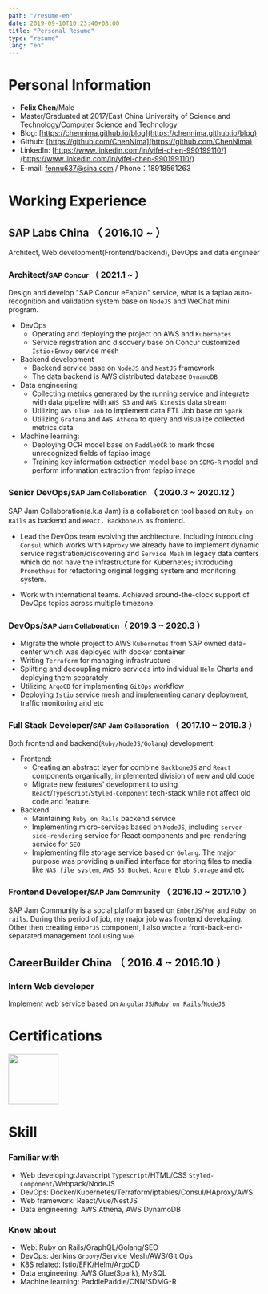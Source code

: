 ```yaml
---
path: "/resume-en"
date: 2019-09-10T10:23:40+08:00
title: "Personal Resume"
type: "resume"
lang: "en"
---
```


# Personal Information
 - **Felix Chen**/Male
 - Master/Graduated at 2017/East China University of Science and Technology/Computer Science and Technology
 - Blog: [https://chennima.github.io/blog](https://chennima.github.io/blog)
 - Github: [https://github.com/ChenNima](https://github.com/ChenNima)
 - LinkedIn: [https://www.linkedin.com/in/yifei-chen-990199110/](https://www.linkedin.com/in/yifei-chen-990199110/)
 - E-mail: fennu637@sina.com<span class="d-none"> / Phone：18918561263</span>

# Working Experience

## SAP Labs China （ 2016.10 ~  ）
Architect, Web development(Frontend/backend), DevOps and data engineer
### **Architect**/<small>SAP Concur</small> （ 2021.1 ~  ）

Design and develop "SAP Concur eFapiao" service, what is a fapiao auto-recognition and validation system base on `NodeJS` and WeChat mini program.

- DevOps
  - Operating and deploying the project on AWS and `Kubernetes`
  - Service registration and discovery base on Concur customized `Istio`+`Envoy` service mesh
- Backend development
  - Backend service base on `NodeJS` and `NestJS` framework
  - The data backend is AWS distributed database `DynamoDB`
- Data engineering:
  - Collecting metrics generated by the running service and integrate with data pipeline with `AWS S3` and `AWS Kinesis` data stream
  - Utilizing `AWS Glue Job` to implement data ETL Job base on `Spark`
  - Utilizing `Grafana` and `AWS Athena` to query and visualize collected metrics data 
- Machine learning:
  - Deploying OCR model base on `PaddleOCR` to mark those unrecognized fields of fapiao image
  - Training key information extraction model base on `SDMG-R` model and perform information extraction from fapiao image

### **Senior DevOps**/<small>SAP Jam Collaboration</small> （ 2020.3 ~ 2020.12 ）

SAP Jam Collaboration(a.k.a Jam) is a collaboration tool based on `Ruby on Rails` as backend and `React`，`BackboneJS` as frontend.

- Lead the DevOps team evolving the architecture. Including introducing `Consul` which works with `HAproxy` we already have to implement dynamic service registration/discovering and `Service Mesh` in legacy data centers which do not have the infrastructure for Kubernetes; introducing `Prometheus` for refactoring original logging system and monitoring system.

- Work with international teams. Achieved around-the-clock support of DevOps topics across multiple timezone.

### **DevOps**/<small>SAP Jam Collaboration</small>（ 2019.3 ~ 2020.3 ）

- Migrate the whole project to AWS `Kubernetes` from SAP owned data-center which was deployed with docker container 
- Writing `Terraform` for managing infrastructure
- Splitting and decoupling micro services into individual `Helm` Charts and deploying them separately
- Utilizing `ArgoCD` for implementing `GitOps` workflow
- Deploying `Istio` service mesh and implementing canary deployment, traffic monitoring and etc

### **Full Stack Developer**/<small>SAP Jam Collaboration</small> （ 2017.10 ~ 2019.3 ）
Both frontend and backend(`Ruby/NodeJS/Golang`) development. 

- Frontend:
  - Creating an abstract layer for combine `BackboneJS` and `React` components organically, implemented division of new and old code
  -  Migrate new features' development to using `React`/`Typescript`/`Styled-Component` tech-stack while not affect old code and feature.
- Backend:
  - Maintaining `Ruby on Rails` backend service
  - Implementing micro-services based on `NodeJS`, including `server-side-rendering` service for React components and pre-rendering service for `SEO`
  - Implementing file storage service based on `Golang`. The major purpose was providing a unified interface for storing files to media like `NAS file system`, `AWS S3 Bucket`, `Azure Blob Storage` and etc

### **Frontend Developer**/<small>SAP Jam Community</small> （ 2016.10 ~  2017.10 ）
SAP Jam Community is a social platform based on `EmberJS`/`Vue` and `Ruby on rails`. During this period of job, my major job was frontend developing. Other then creating `EmberJS` component, I also wrote a front-back-end-separated management tool using `Vue`.
## CareerBuilder China （ 2016.4 ~  2016.10 ）

### **Intern Web developer**
Implement web service based on `AngularJS`/`Ruby on Rails`/`NodeJS`
# Certifications

<p class="d-flex justify-content-between">
  <span style="width: 100px"><image style="width: 100px" src="./aws-certified-solutions-architect-associate.png" /></span>
</p>

# Skill

### Familiar with
- Web developing:Javascript `Typescript`/HTML/CSS `Styled-Component`/Webpack/NodeJS
- DevOps: Docker/Kubernetes/Terraform/iptables/Consul/HAproxy/AWS
- Web framework: React/Vue/NestJS
- Data engineering: AWS Athena, AWS DynamoDB

### Know about
- Web: Ruby on Rails/GraphQL/Golang/SEO
- DevOps: Jenkins `Groovy`/Service Mesh/AWS/Git Ops
- K8S related: Istio/EFK/Helm/ArgoCD
- Data engineering: AWS Glue(Spark), MySQL
- Machine learning: PaddlePaddle/CNN/SDMG-R